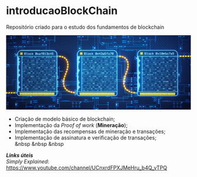# introducaoBlockChain
Repositório criado para o estudo dos fundamentos de blockchain

![Modelo de blockchain](https://github.com/vlcp197/introducaoBlockChain/blob/main/blockchain.jpg "Blockchain")  



- Criação de modelo básico de blockchain;  
- Implementação da *Proof of work* (**Mineração**);  
- Implementação das recompensas de mineração e transações;  
- Implementação de assinatura e verificação de transações;           
&nbsp
&nbsp
&nbsp




***Links úteis***  
*Simply Explained*:  
https://www.youtube.com/channel/UCnxrdFPXJMeHru_b4Q_vTPQ

